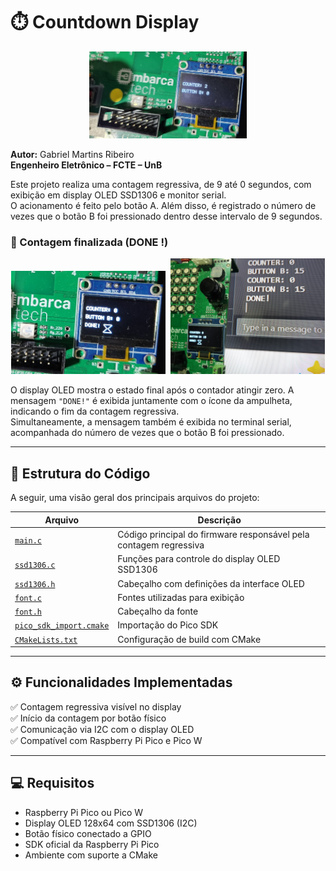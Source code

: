 # ⏱️ Countdown Display

<p align="center">
  <img src="../../assets/img/countdown_display.jpg" alt="Contagem regressiva no display OLED" width="50%">
</p>

**Autor:** Gabriel Martins Ribeiro  
**Engenheiro Eletrônico – FCTE – UnB**

Este projeto realiza uma contagem regressiva, de 9 até 0 segundos, com exibição em display OLED SSD1306 e monitor serial.  
O acionamento é feito pelo botão A. Além disso, é registrado o número de vezes que o botão B foi pressionado dentro desse intervalo de 9 segundos.

### 📸 Contagem finalizada (DONE !)

<p align="center">
  <img src="../../assets/img/countdown_display_done.jpg" alt="Display OLED com contagem finalizada" width="49%" style="display:inline-block; margin-right:1%;">
  <img src="../../assets/img/countdown_display_serial.jpg" alt="Terminal serial com DONE" width="49%" style="display:inline-block;">
</p>

O display OLED mostra o estado final após o contador atingir zero. A mensagem `"DONE!"` é exibida juntamente com o ícone da ampulheta, indicando o fim da contagem regressiva.  
Simultaneamente, a mensagem também é exibida no terminal serial, acompanhada do número de vezes que o botão B foi pressionado.

---

## 🧩 Estrutura do Código

A seguir, uma visão geral dos principais arquivos do projeto:

| Arquivo               | Descrição                                                                 |
|-----------------------|---------------------------------------------------------------------------|
| [`main.c`](https://github.com/Gabrielrmg/gabriel_martins_ribeiro_embarcatech_HBr_2025/blob/main/projects/countdown_display/src/main.c) | Código principal do firmware responsável pela contagem regressiva         |
| [`ssd1306.c`](https://github.com/Gabrielrmg/gabriel_martins_ribeiro_embarcatech_HBr_2025/blob/main/projects/countdown_display/src/ssd1306.c) | Funções para controle do display OLED SSD1306                            |
| [`ssd1306.h`](https://github.com/Gabrielrmg/gabriel_martins_ribeiro_embarcatech_HBr_2025/blob/main/projects/countdown_display/src/ssd1306.h) | Cabeçalho com definições da interface OLED                                |
| [`font.c`](https://github.com/Gabrielrmg/gabriel_martins_ribeiro_embarcatech_HBr_2025/blob/main/projects/countdown_display/src/font.c) | Fontes utilizadas para exibição                                           |
| [`font.h`](https://github.com/Gabrielrmg/gabriel_martins_ribeiro_embarcatech_HBr_2025/blob/main/projects/countdown_display/src/font.h) | Cabeçalho da fonte                                                        |
| [`pico_sdk_import.cmake`](https://github.com/Gabrielrmg/gabriel_martins_ribeiro_embarcatech_HBr_2025/blob/main/projects/countdown_display/src/pico_sdk_import.cmake) | Importação do Pico SDK                                                   |
| [`CMakeLists.txt`](https://github.com/Gabrielrmg/gabriel_martins_ribeiro_embarcatech_HBr_2025/blob/main/projects/countdown_display/src/CMakeLists.txt) | Configuração de build com CMake                                          |


---

## ⚙️ Funcionalidades Implementadas

✅ Contagem regressiva visível no display  
✅ Início da contagem por botão físico  
✅ Comunicação via I2C com o display OLED  
✅ Compatível com Raspberry Pi Pico e Pico W  

---

## 💻 Requisitos

- Raspberry Pi Pico ou Pico W  
- Display OLED 128x64 com SSD1306 (I2C)  
- Botão físico conectado a GPIO  
- SDK oficial da Raspberry Pi Pico  
- Ambiente com suporte a CMake

